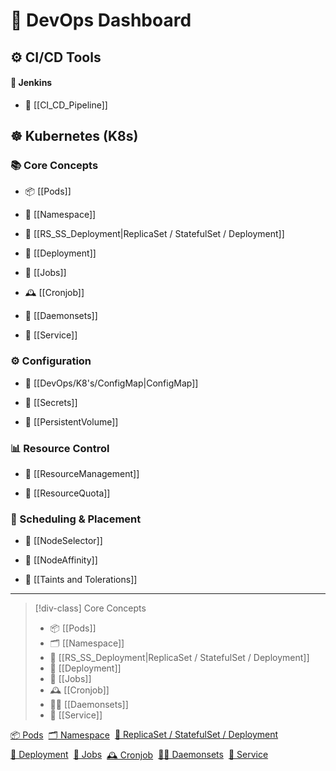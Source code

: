 # 🧭 DevOps Dashboard

## ⚙️ CI/CD Tools

#### 🧪 Jenkins

- 🔁 [[CI_CD_Pipeline]]

## ☸️ Kubernetes (K8s)

### 📚 Core Concepts

- 📦 [[Pods]]

- 📂 [[Namespace]]
    
- 📌 [[RS_SS_Deployment|ReplicaSet / StatefulSet / Deployment]]
    
- 🧱 [[Deployment]]
    
- 🧪 [[Jobs]]
    
- 🕰️ [[Cronjob]]
    
- 👷 [[Daemonsets]]
    
- 📡 [[Service]]
    

### ⚙️ Configuration

- 🧾 [[DevOps/K8's/ConfigMap|ConfigMap]]
    
- 🔐 [[Secrets]]
    
- 💾 [[PersistentVolume]]
    

### 📊 Resource Control

- 🚦 [[ResourceManagement]]
    
- 📏 [[ResourceQuota]]
    

### 📌 Scheduling & Placement

- 📍 [[NodeSelector]]
    
- 🎯 [[NodeAffinity]]
    
- 🚫 [[Taints and Tolerations]]
    

---
> [!div-class] Core Concepts
> - 📦 [[Pods]]
> - 🗂️ [[Namespace]]
> - 📌 [[RS_SS_Deployment|ReplicaSet / StatefulSet / Deployment]]
> - 🧱 [[Deployment]]
> - 👷 [[Jobs]]
> - 🕰️ [[Cronjob]]
> - 🧑‍🔧 [[Daemonsets]]
> - 📡 [[Service]]

<div style="display: flex; flex-wrap: wrap; gap: 8px;">
  <a class="internal-link" href="Pods">📦 Pods</a>
  <a class="internal-link" href="Namespace">🗂️ Namespace</a>
  <a class="internal-link" href="RS_SS_Deployment">📌 ReplicaSet / StatefulSet / Deployment</a>
  <a class="internal-link" href="Deployment">🧱 Deployment</a>
  <a class="internal-link" href="Jobs">👷 Jobs</a>
  <a class="internal-link" href="Cronjob">🕰️ Cronjob</a>
  <a class="internal-link" href="Daemonsets">🧑‍🔧 Daemonsets</a>
  <a class="internal-link" href="Service">📡 Service</a>
</div>

